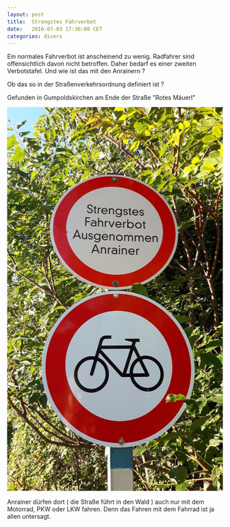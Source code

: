 ```yaml
---
layout: post
title:  Strengstes Fahrverbot
date:   2016-07-03 17:36:00 CET
categories: divers
---
```


Ein normales Fahrverbot ist anscheinend zu wenig. Radfahrer sind offensichtlich davon nicht betroffen. Daher bedarf es einer zweiten Verbotstafel. Und wie ist das mit den Anrainern ?

Ob das so in der Straßenverkehrsordnung definiert ist ?

Gefunden in Gumpoldskirchen am Ende der Straße "Rotes Mäuerl"

<img src="/images/20160703_193201.jpg"  width="600">

Anrainer dürfen dort ( die Straße führt in den Wald ) auch nur mit dem Motorrad, PKW oder LKW fahren. Denn das Fahren mit dem Fahrrad ist ja allen untersagt.
